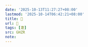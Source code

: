 ```yaml
---
date: '2025-10-13T11:27:27+08:00'
lastmod: '2025-10-14T06:42:21+08:00'
title: 󰗲
url: 󰗲
tags: [疌]
src: GHZR
note:
---
```

